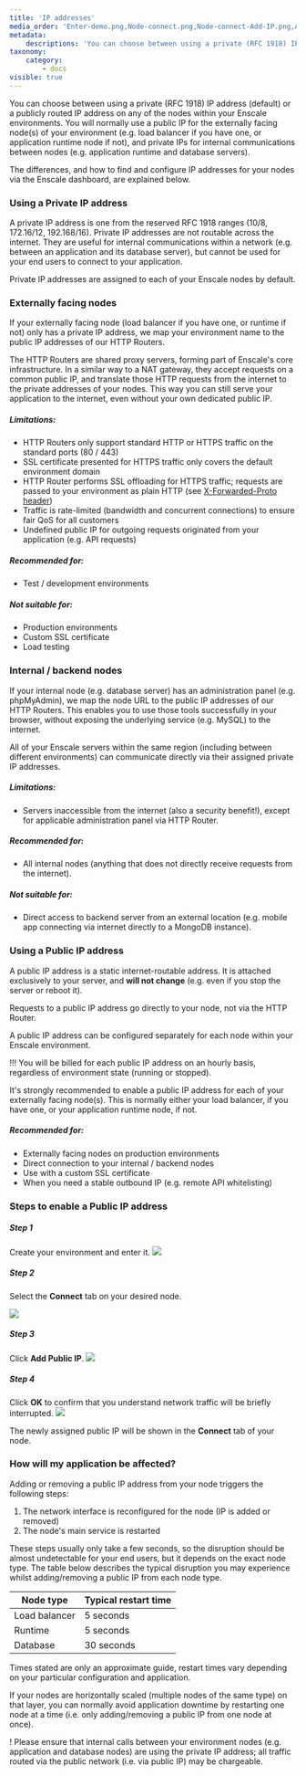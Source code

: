 ```yaml
---
title: 'IP addresses'
media_order: 'Enter-demo.png,Node-connect.png,Node-connect-Add-IP.png,Add-IP-confirm.JPG'
metadata:
    descriptions: 'You can choose between using a private (RFC 1918) IP address (default) or a publicly routed IP address on any of the nodes within your Enscale environments. This article explains the differences and use cases for each.'
taxonomy:
    category:
        - docs
visible: true
---
```


You can choose between using a private (RFC 1918) IP address (default) or a publicly routed IP address on any of the nodes within your Enscale environments. You will normally use a public IP for the externally facing node(s) of your environment (e.g. load balancer if you have one, or application runtime node if not), and private IPs for internal communications between nodes (e.g. application runtime and database servers).

The differences, and how to find and configure IP addresses for your nodes via the Enscale dashboard, are explained below.

### Using a Private IP address

A private IP address is one from the reserved RFC 1918 ranges (10/8, 172.16/12, 192.168/16). Private IP addresses are not routable across the internet. They are useful for internal communications within a network (e.g. between an application and its database server), but cannot be used for your end users to connect to your application.

Private IP addresses are assigned to each of your Enscale nodes by default.

### Externally facing nodes
If your externally facing node (load balancer if you have one, or runtime if not) only has a private IP address, we map your environment name to the public IP addresses of our HTTP Routers.

The HTTP Routers are shared proxy servers, forming part of Enscale's core infrastructure. In a similar way to a NAT gateway, they accept requests on a common public IP, and translate those HTTP requests from the internet to the private addresses of your nodes. This way you can still serve your application to the internet, even without your own dedicated public IP.

##### Limitations:
* HTTP Routers only support standard HTTP or HTTPS traffic on the standard ports (80 / 443) 
* SSL certificate presented for HTTPS traffic only covers the default environment domain 
* HTTP Router performs SSL offloading for HTTPS traffic; requests are passed to your environment as plain HTTP (see [X-Forwarded-Proto header](https://www.geeksforgeeks.org/http-headers-x-forwarded-proto/)) 
* Traffic is rate-limited (bandwidth and concurrent connections) to ensure fair QoS for all customers 
* Undefined public IP for outgoing requests originated from your application (e.g. API requests)

##### Recommended for:

* Test / development environments

##### Not suitable for:

* Production environments 
* Custom SSL certificate 
* Load testing

### Internal / backend nodes

If your internal node (e.g. database server) has an administration panel (e.g. phpMyAdmin), we map the node URL to the public IP addresses of our HTTP Routers. This enables you to use those tools successfully in your browser, without exposing the underlying service (e.g. MySQL) to the internet.

All of your Enscale servers within the same region (including between different environments) can communicate directly via their assigned private IP addresses.

##### Limitations:

* Servers inaccessible from the internet (also a security benefit!), except for applicable administration panel via HTTP Router.

##### Recommended for:

* All internal nodes (anything that does not directly receive requests from the internet).

##### Not suitable for:

* Direct access to backend server from an external location (e.g. mobile app connecting via internet directly to a MongoDB instance).

### Using a Public IP address

A public IP address is a static internet-routable address. It is attached exclusively to your server, and **will not change** (e.g. even if you stop the server or reboot it).

Requests to a public IP address go directly to your node, not via the HTTP Router.

A public IP address can be configured separately for each node within your Enscale environment.

!!! You will be billed for each public IP address on an hourly basis, regardless of environment state (running or stopped).

It's strongly recommended to enable a public IP address for each of your externally facing node(s). This is normally either your load balancer, if you have one, or your application runtime node, if not.

##### Recommended for:

* Externally facing nodes on production environments 
* Direct connection to your internal / backend nodes 
* Use with a custom SSL certificate 
* When you need a stable outbound IP (e.g. remote API whitelisting)

### Steps to enable a Public IP address

##### Step 1

Create your environment and enter it.
![](Enter-demo.png)

##### Step 2

Select the **Connect** tab on your desired node.

![](Node-connect.png)


##### Step 3

Click **Add Public IP**.
![](Node-connect-Add-IP.png)

##### Step 4

Click **OK** to confirm that you understand network traffic will be briefly interrupted.
![](Add-IP-confirm.JPG)

The newly assigned public IP will be shown in the **Connect** tab of your node.

### How will my application be affected?

Adding or removing a public IP address from your node triggers the following steps:

1. The network interface is reconfigured for the node (IP is added or removed)
2. The node's main service is restarted

These steps usually only take a few seconds, so the disruption should be almost undetectable for your end users, but it depends on the exact node type. The table below describes the typical disruption you may experience whilst adding/removing a public IP from each node type.

| Node type | Typical restart time |
| --------- | -------------------- |
| Load balancer | 5 seconds |
| Runtime | 5 seconds |
| Database | 30 seconds |

Times stated are only an approximate guide, restart times vary depending on your particular configuration and application.

If your nodes are horizontally scaled (multiple nodes of the same type) on that layer, you can normally avoid application downtime by restarting one node at a time (i.e. only adding/removing a public IP from one node at once).

! Please ensure that internal calls between your environment nodes (e.g. application and database nodes) are using the private IP address; all traffic routed via the public network (i.e. via public IP) may be chargeable.
